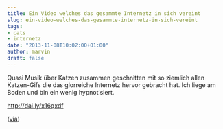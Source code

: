 ```yaml
---
title: Ein Video welches das gesammte Internetz in sich vereint
slug: ein-video-welches-das-gesammte-internetz-in-sich-vereint
tags:
- cats
- internetz
date: "2013-11-08T10:02:00+01:00"
author: marvin
draft: false
---
```

Quasi Musik über Katzen zusammen geschnitten mit so ziemlich allen
Katzen-Gifs die das glorreiche Internetz hervor gebracht hat. Ich liege
am Boden und bin ein wenig hypnotisiert.

http://dai.ly/x16qxdf  

([via](http://www.kraftfuttermischwerk.de/blogg/ein-mix-aus-katzenmusik-mit-einem-video-aus-200-katzen-gifs-the-cat-mixx/))